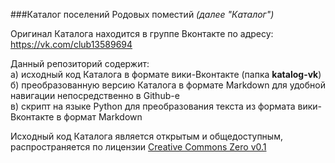 ###Каталог поселений Родовых поместий
*(далее "Каталог")*

Оригинал Каталога находится в группе Вконтакте по адресу: https://vk.com/club13589694

Данный репозиторий содержит:  
а) исходный код Каталога в формате вики-Вконтакте (папка **katalog-vk**)  
б) преобразованную версию Каталога в формате Markdown для удобной навигации непосредственно в Github-е  
в) скрипт на языке Python для преобразования текста из формата вики-Вконтакте в формат Markdown

Исходный код Каталога является открытым и общедоступным, распространяется по лицензии [Creative Commons Zero v0.1](https://creativecommons.org/publicdomain/zero/1.0/deed.ru)
